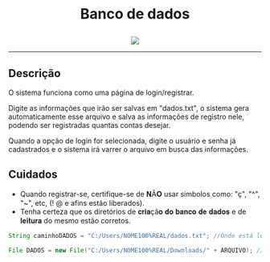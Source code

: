 # <p align = "center"> Banco de dados

<p align="center">
  <img src = "https://static.tumblr.com/55afbb9fa99b278846e3796012c99641/9wyymxs/Y2coqr90i/tumblr_static_b986hpmv5fcw84w0g4ocw8w88_640_v2.gif">
       </p>
  <hr>
  
## Descrição

O sistema funciona como uma página de login/registrar.

Digite as informações que irão ser salvas em "dados.txt", o sistema gera automaticamente esse arquivo e salva as informações de registro nele, podendo ser registradas quantas contas desejar.

Quando a opção de login for selecionada, digite o usuário e senha já cadastrados e o sistema irá varrer o arquivo em busca das informações.





## Cuidados

* Quando registrar-se, certifique-se de 𝐍Ã𝐎 usar simbolos como: "ç", "^", "~", etc, (! @ e afins estão liberados).
* Tenha certeza que os diretórios de 𝐜𝐫𝐢𝐚çã𝐨 𝐝𝐨 𝐛𝐚𝐧𝐜𝐨 𝐝𝐞 𝐝𝐚𝐝𝐨𝐬 e de 𝐥𝐞𝐢𝐭𝐮𝐫𝐚 do mesmo estão corretos.

```java
String caminhoDADOS = "C:/Users/NOME100%REAL/dados.txt"; //Onde está localizado
```
```java
File DADOS = new File("C:/Users/NOME100%REAL/Downloads/" + ARQUIVO); //Onde será gerado
```
